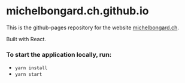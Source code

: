 # michelbongard.ch.github.io

This is the github-pages repository for the website <a href="https://michelbongard.ch">michelbongard.ch</a>.

Built with React.

### To start the application locally, run:

- `yarn install`
- `yarn start`
